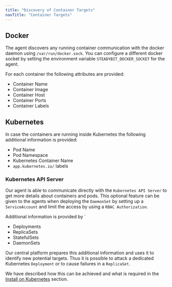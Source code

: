 ```yaml
---
title: "Discovery of Container Targets"
navTitle: "Container Targets"
---
```


## Docker

The agent discovers any running container communication with the docker daemon using `/var/run/docker.sock`.
You can configure a different docker socket by setting the environment variable `STEADYBIT_DOCKER_SOCKET` for the agent.

For each container the following attributes are provided:
 * Container Name
 * Container Image
 * Container Host
 * Container Ports
 * Container Labels

## Kubernetes

In case the containers are running inside Kubernetes the following additional information is provided:
 * Pod Name
 * Pod Namespace
 * Kubernetes Container Name
 * `app.kubernetes.io/` labels

### Kubernetes API Server

Our agent is able to communicate directly with the `Kubernetes API Server` to get more details about containers and pods.
This optional feature can be given to the agents when deploying the `DaemonSet` by setting up a `ServiceAccount` and limit the access by using a `RBAC Authorization`.

Additional information is provided by `
* Deployments
* ReplicaSets
* StatefulSets
* DaemonSets

Our central platform prepares this additional information and uses it to identify new potential targets.
Thus it is possible to attack a dedicated Kubernetes `Deployment` or to cause failures in a `ReplicaSet`.

We have described how this can be achieved and what is required in the [Install on Kubernetes](../../install-configure/30-install-agents/20-daemonset) section.

